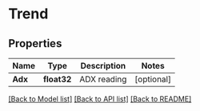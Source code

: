 # Trend

## Properties

Name | Type | Description | Notes
------------ | ------------- | ------------- | -------------
**Adx** | **float32** | ADX reading | [optional] 

[[Back to Model list]](../README.md#documentation-for-models) [[Back to API list]](../README.md#documentation-for-api-endpoints) [[Back to README]](../README.md)


